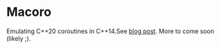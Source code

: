 # Macoro

Emulating C++20 coroutines in C++14.See  [blog post](http://github.com/ladnir/macoro). More to come soon (likely ;).